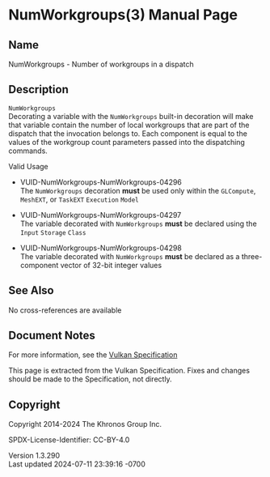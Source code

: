 # NumWorkgroups(3) Manual Page

## Name

NumWorkgroups - Number of workgroups in a dispatch



## <a href="#_description" class="anchor"></a>Description

`NumWorkgroups`  
Decorating a variable with the `NumWorkgroups` built-in decoration will
make that variable contain the number of local workgroups that are part
of the dispatch that the invocation belongs to. Each component is equal
to the values of the workgroup count parameters passed into the
dispatching commands.

Valid Usage

- <a href="#VUID-NumWorkgroups-NumWorkgroups-04296"
  id="VUID-NumWorkgroups-NumWorkgroups-04296"></a>
  VUID-NumWorkgroups-NumWorkgroups-04296  
  The `NumWorkgroups` decoration **must** be used only within the
  `GLCompute`, `MeshEXT`, or `TaskEXT` `Execution` `Model`

- <a href="#VUID-NumWorkgroups-NumWorkgroups-04297"
  id="VUID-NumWorkgroups-NumWorkgroups-04297"></a>
  VUID-NumWorkgroups-NumWorkgroups-04297  
  The variable decorated with `NumWorkgroups` **must** be declared using
  the `Input` `Storage` `Class`

- <a href="#VUID-NumWorkgroups-NumWorkgroups-04298"
  id="VUID-NumWorkgroups-NumWorkgroups-04298"></a>
  VUID-NumWorkgroups-NumWorkgroups-04298  
  The variable decorated with `NumWorkgroups` **must** be declared as a
  three-component vector of 32-bit integer values

## <a href="#_see_also" class="anchor"></a>See Also

No cross-references are available

## <a href="#_document_notes" class="anchor"></a>Document Notes

For more information, see the <a
href="https://registry.khronos.org/vulkan/specs/1.3-extensions/html/vkspec.html#NumWorkgroups"
target="_blank" rel="noopener">Vulkan Specification</a>

This page is extracted from the Vulkan Specification. Fixes and changes
should be made to the Specification, not directly.

## <a href="#_copyright" class="anchor"></a>Copyright

Copyright 2014-2024 The Khronos Group Inc.

SPDX-License-Identifier: CC-BY-4.0

Version 1.3.290  
Last updated 2024-07-11 23:39:16 -0700
